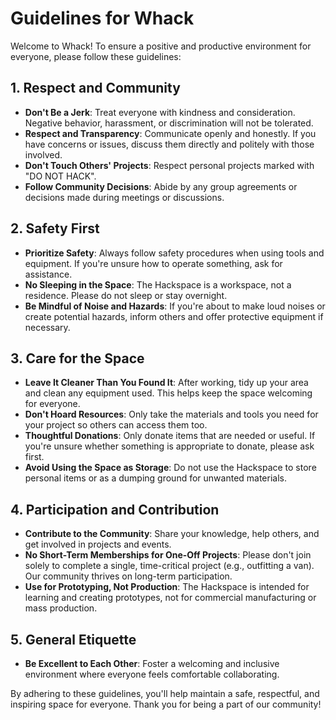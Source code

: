 # Guidelines for Whack

Welcome to Whack! To ensure a positive and productive environment for everyone, please follow these guidelines:

## 1. Respect and Community

- **Don't Be a Jerk**: Treat everyone with kindness and consideration. Negative behavior, harassment, or discrimination will not be tolerated.
- **Respect and Transparency**: Communicate openly and honestly. If you have concerns or issues, discuss them directly and politely with those involved.
- **Don't Touch Others' Projects**: Respect personal projects marked with "DO NOT HACK".
- **Follow Community Decisions**: Abide by any group agreements or decisions made during meetings or discussions.

## 2. Safety First

- **Prioritize Safety**: Always follow safety procedures when using tools and equipment. If you're unsure how to operate something, ask for assistance.
- **No Sleeping in the Space**: The Hackspace is a workspace, not a residence. Please do not sleep or stay overnight.
- **Be Mindful of Noise and Hazards**: If you're about to make loud noises or create potential hazards, inform others and offer protective equipment if necessary.

## 3. Care for the Space

- **Leave It Cleaner Than You Found It**: After working, tidy up your area and clean any equipment used. This helps keep the space welcoming for everyone.
- **Don't Hoard Resources**: Only take the materials and tools you need for your project so others can access them too.
- **Thoughtful Donations**: Only donate items that are needed or useful. If you're unsure whether something is appropriate to donate, please ask first.
- **Avoid Using the Space as Storage**: Do not use the Hackspace to store personal items or as a dumping ground for unwanted materials.

## 4. Participation and Contribution

- **Contribute to the Community**: Share your knowledge, help others, and get involved in projects and events.
- **No Short-Term Memberships for One-Off Projects**: Please don't join solely to complete a single, time-critical project (e.g., outfitting a van). Our community thrives on long-term participation.
- **Use for Prototyping, Not Production**: The Hackspace is intended for learning and creating prototypes, not for commercial manufacturing or mass production.

## 5. General Etiquette

- **Be Excellent to Each Other**: Foster a welcoming and inclusive environment where everyone feels comfortable collaborating.

By adhering to these guidelines, you'll help maintain a safe, respectful, and inspiring space for everyone. Thank you for being a part of our community!
